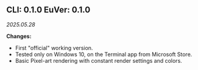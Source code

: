 ## CLI: 0.1.0 EuVer: 0.1.0
*2025.05.28*

**Changes:**
* First "official" working version.
* Tested only on Windows 10, on the Terminal app from Microsoft Store.
* Basic Pixel-art rendering with constant render settings and colors.